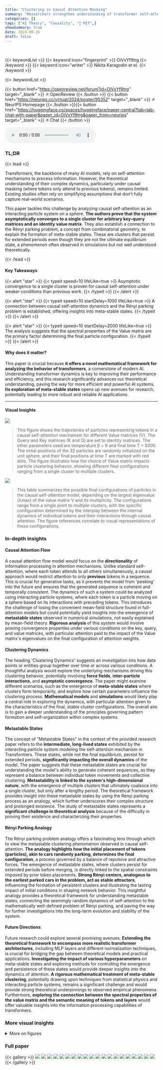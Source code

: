 ```yaml
---
title: "Clustering in Causal Attention Masking"
summary: "Researchers strengthen understanding of transformer self-attention by proving asymptotic convergence to single clusters under causal masking, linking it to the Rényi parking problem."
categories: []
tags: ["AI Theory", "Causality", "🏢 MIT",]
showSummary: true
date: 2024-09-26
draft: false
---
```


<br>

{{< keywordList >}}
{{< keyword icon="fingerprint" >}} OiVxYf9trg {{< /keyword >}}
{{< keyword icon="writer" >}} Nikita Karagodin et el. {{< /keyword >}}
 
{{< /keywordList >}}

{{< button href="https://openreview.net/forum?id=OiVxYf9trg" target="_blank" >}}
↗ OpenReview
{{< /button >}}
{{< button href="https://neurips.cc/virtual/2024/poster/95352" target="_blank" >}}
↗ NeurIPS Homepage
{{< /button >}}{{< button href="https://huggingface.co/spaces/huggingface/paper-central?tab=tab-chat-with-paper&paper_id=OiVxYf9trg&paper_from=neurips" target="_blank" >}}
↗ Chat
{{< /button >}}



<audio controls>
    <source src="https://ai-paper-reviewer.com/OiVxYf9trg/podcast.wav" type="audio/wav">
    Your browser does not support the audio element.
</audio>


### TL;DR


{{< lead >}}

Transformers, the backbone of many AI models, rely on self-attention mechanisms to process information.  However, the theoretical understanding of their complex dynamics, particularly under causal masking (where tokens only attend to previous tokens), remains limited.  Existing studies often rely on simplifying assumptions that don't fully capture real-world scenarios.

This paper tackles this challenge by analyzing causal self-attention as an interacting particle system on a sphere.  **The authors prove that the system asymptotically converges to a single cluster for arbitrary key-query matrices and an identity value matrix**. They also establish a connection to the Rényi parking problem, a concept from combinatorial geometry, to explain the formation of meta-stable states.  These are clusters that persist for extended periods even though they are not the ultimate equilibrium state, a phenomenon often observed in simulations but not well understood theoretically.

{{< /lead >}}


#### Key Takeaways

{{< alert "star" >}}
{{< typeit speed=10 lifeLike=true >}} Asymptotic convergence to a single cluster is proven for causal self-attention under weaker conditions than previous work. {{< /typeit >}}
{{< /alert >}}

{{< alert "star" >}}
{{< typeit speed=10 startDelay=1000 lifeLike=true >}} A connection between causal self-attention dynamics and the Rényi parking problem is established, offering insights into meta-stable states. {{< /typeit >}}
{{< /alert >}}

{{< alert "star" >}}
{{< typeit speed=10 startDelay=2000 lifeLike=true >}} The analysis suggests that the spectral properties of the Value matrix are the primary factor determining the final particle configuration. {{< /typeit >}}
{{< /alert >}}

#### Why does it matter?
This paper is crucial because **it offers a novel mathematical framework for analyzing the behavior of transformers**, a cornerstone of modern AI.  Understanding transformer dynamics is key to improving their performance and efficiency, and this research significantly advances our theoretical understanding, paving the way for more efficient and powerful AI systems.  **Its exploration of meta-stable states** opens up new avenues for research, potentially leading to more robust and reliable AI applications.

------
#### Visual Insights



![](https://ai-paper-reviewer.com/OiVxYf9trg/figures_2_1.jpg)

> This figure shows the trajectories of particles representing tokens in a causal self-attention mechanism for different Value matrices (V). The Query and Key matrices (K and Q) are set to identity matrices. The other parameters used are temperature β = 9 and final time T = 5000.  The initial positions of the 32 particles are randomly initialized on the unit sphere, and their final positions at time T are marked with red dots. The figure illustrates how the choice of Value matrix impacts particle clustering behavior, showing different final configurations ranging from a single cluster to multiple clusters. 





![](https://ai-paper-reviewer.com/OiVxYf9trg/tables_1_1.jpg)

> This table summarizes the possible final configurations of particles in the causal self-attention model, depending on the largest eigenvalue (λmax) of the value matrix V and its multiplicity.  The configurations range from a single point to multiple clusters, with the specific configuration determined by the interplay between the internal dynamics of individual tokens and their interactions through causal attention.  The figure references correlate to visual representations of these configurations.





### In-depth insights


#### Causal Attention Flow
A causal attention flow model would focus on the **directionality** of information processing in attention mechanisms. Unlike standard self-attention, where each token attends to all others simultaneously, a causal approach would restrict attention to only **previous** tokens in a sequence. This is crucial for generative tasks, as it prevents the model from 'peeking' into the future and ensures that the generated sequence is coherent and temporally consistent.  The dynamics of such a system could be analyzed using interacting particle systems, where each token is a particle moving on a sphere based on its interactions with preceding tokens.  This introduces the challenge of losing the convenient mean-field structure found in full-attention models but could potentially yield insights into the emergence of **metastable states** observed in numerical simulations, not easily explained by mean-field theory.  **Rigorous analysis** of this system would involve proving convergence properties under various conditions on the key, query, and value matrices, with particular attention paid to the impact of the Value matrix's eigenvalues on the final configuration of attention weights.

#### Clustering Dynamics
The heading 'Clustering Dynamics' suggests an investigation into how data points or entities group together over time or across various conditions.  A thoughtful analysis would explore the underlying mechanisms driving this clustering behavior, potentially involving **force fields**, **inter-particle interactions**, and **asymptotic convergence**.  The paper might examine different scenarios, such as the emergence of **meta-stable states** where clusters form temporarily, and explore how certain parameters influence the clustering process.   **Mathematical models** and **simulations** would likely play a central role in exploring the dynamics, with particular attention given to the characteristics of the final, stable cluster configurations. The overall aim is to gain a deeper understanding of the principles governing pattern formation and self-organization within complex systems.

#### Metastable States
The concept of "Metastable States" in the context of the provided research paper refers to the **intermediate, long-lived states** exhibited by the interacting particle system modeling the self-attention mechanism in Transformers.  These states, while not the final equilibrium, persist for extended periods, **significantly impacting the overall dynamics** of the model.  The paper suggests that these metastable states are crucial for understanding the model's ability to generate coherent sequences, as they represent a balance between individual token movements and collective clustering.  **Metastability is linked to the system's high-dimensional nature**, with the emergence of multiple clusters that ultimately coalesce into a single cluster, but only after a lengthy period.  The theoretical framework provides insight into these metastable states by using the Rényi parking process as an analogy, which further underscores their complex structure and prolonged existence.  The study of metastable states represents a **significant challenge in theoretical analysis** because of the difficulty in proving their existence and characterizing their properties.

#### Rényi Parking Analogy
The Rényi parking problem analogy offers a fascinating lens through which to view the metastable clustering phenomenon observed in causal self-attention.  **The analogy highlights how the initial placement of tokens (particles), akin to cars randomly parking, determines the final configuration**, a process governed by a balance of repulsive and attractive forces. The emergence of metastable states, where clusters persist for extended periods before merging, is directly linked to the spatial constraints imposed by prior token placements.  **Strong Rényi centers, analogous to the earliest parked cars in the problem, act as stable attractors**, influencing the formation of persistent clusters and illustrating the lasting impact of initial conditions in shaping network behavior.  This insightful analogy provides a theoretical framework for understanding metastable states, connecting the seemingly random dynamics of self-attention to the mathematically well-defined problem of Rényi parking, and paving the way for further investigations into the long-term evolution and stability of the system.

#### Future Directions
Future research could explore several promising avenues.  **Extending the theoretical framework to encompass more realistic transformer architectures**, including MLP layers and different normalization techniques, is crucial for bridging the gap between theoretical models and practical applications.  **Investigating the impact of various hyperparameters** on meta-stable states and exploring methods for controlling the emergence and persistence of these states would provide deeper insights into the dynamics of attention.  **A rigorous mathematical treatment of meta-stable clustering**, potentially drawing upon techniques from statistical physics and interacting particle systems, remains a significant challenge and would provide strong theoretical underpinnings to observed empirical phenomena.  Furthermore, **exploring the connection between the spectral properties of the value matrix and the semantic meaning of tokens and layers** would offer valuable insights into the information processing capabilities of transformers.


### More visual insights

<details>
<summary>More on figures
</summary>


![](https://ai-paper-reviewer.com/OiVxYf9trg/figures_5_1.jpg)

> This figure visualizes the trajectories of particles for different value matrices in a causal self-attention transformer model.  The trajectories are plotted on the surface of a sphere.  Simple Query and Key matrices (identity matrices) and a temperature parameter (β=9) are used for all cases. The simulation runs until a final time T = 5000, with 32 particles initially distributed randomly across the sphere.  Red dots indicate the final positions of the particles at time T. The figure demonstrates how different Value matrices affect the final clustering of particles, showing various scenarios including convergence to single points, a pair of antipodal points, and multiple clusters.


![](https://ai-paper-reviewer.com/OiVxYf9trg/figures_7_1.jpg)

> This figure shows the percentage of particles consumed by Rényi and strong Rényi centers over time.  The data is averaged over 5000 experiments, and shows the average, 10th percentile, and 90th percentile for both Rényi and strong Rényi centers.  The parameters used are n = 200 particles, dimension d = 2, temperature β = 64, and separation parameter δ = 4β-1/2. The plot demonstrates the increasing influence of the centers over time, particularly the strong Rényi centers, which appear to become more stable and consume a larger fraction of particles.


![](https://ai-paper-reviewer.com/OiVxYf9trg/figures_17_1.jpg)

> This figure shows the trajectories of particles (representing tokens) on a sphere for different value matrices (V) in a causal self-attention mechanism.  The key and query matrices (K and Q) are kept as identity matrices, with a temperature parameter (β) of 9.  The simulations run for 5000 time steps, starting from random initial positions on the sphere. The final positions of the particles at time T=5000 are indicated by red dots.  The figure demonstrates how different value matrices affect the final clustering of particles.


</details>






### Full paper

{{< gallery >}}
<img src="https://ai-paper-reviewer.com/OiVxYf9trg/1.png" class="grid-w50 md:grid-w33 xl:grid-w25" />
<img src="https://ai-paper-reviewer.com/OiVxYf9trg/2.png" class="grid-w50 md:grid-w33 xl:grid-w25" />
<img src="https://ai-paper-reviewer.com/OiVxYf9trg/3.png" class="grid-w50 md:grid-w33 xl:grid-w25" />
<img src="https://ai-paper-reviewer.com/OiVxYf9trg/4.png" class="grid-w50 md:grid-w33 xl:grid-w25" />
<img src="https://ai-paper-reviewer.com/OiVxYf9trg/5.png" class="grid-w50 md:grid-w33 xl:grid-w25" />
<img src="https://ai-paper-reviewer.com/OiVxYf9trg/6.png" class="grid-w50 md:grid-w33 xl:grid-w25" />
<img src="https://ai-paper-reviewer.com/OiVxYf9trg/7.png" class="grid-w50 md:grid-w33 xl:grid-w25" />
<img src="https://ai-paper-reviewer.com/OiVxYf9trg/8.png" class="grid-w50 md:grid-w33 xl:grid-w25" />
<img src="https://ai-paper-reviewer.com/OiVxYf9trg/9.png" class="grid-w50 md:grid-w33 xl:grid-w25" />
<img src="https://ai-paper-reviewer.com/OiVxYf9trg/10.png" class="grid-w50 md:grid-w33 xl:grid-w25" />
<img src="https://ai-paper-reviewer.com/OiVxYf9trg/11.png" class="grid-w50 md:grid-w33 xl:grid-w25" />
<img src="https://ai-paper-reviewer.com/OiVxYf9trg/12.png" class="grid-w50 md:grid-w33 xl:grid-w25" />
<img src="https://ai-paper-reviewer.com/OiVxYf9trg/13.png" class="grid-w50 md:grid-w33 xl:grid-w25" />
<img src="https://ai-paper-reviewer.com/OiVxYf9trg/14.png" class="grid-w50 md:grid-w33 xl:grid-w25" />
<img src="https://ai-paper-reviewer.com/OiVxYf9trg/15.png" class="grid-w50 md:grid-w33 xl:grid-w25" />
<img src="https://ai-paper-reviewer.com/OiVxYf9trg/16.png" class="grid-w50 md:grid-w33 xl:grid-w25" />
<img src="https://ai-paper-reviewer.com/OiVxYf9trg/17.png" class="grid-w50 md:grid-w33 xl:grid-w25" />
<img src="https://ai-paper-reviewer.com/OiVxYf9trg/18.png" class="grid-w50 md:grid-w33 xl:grid-w25" />
<img src="https://ai-paper-reviewer.com/OiVxYf9trg/19.png" class="grid-w50 md:grid-w33 xl:grid-w25" />
<img src="https://ai-paper-reviewer.com/OiVxYf9trg/20.png" class="grid-w50 md:grid-w33 xl:grid-w25" />
{{< /gallery >}}